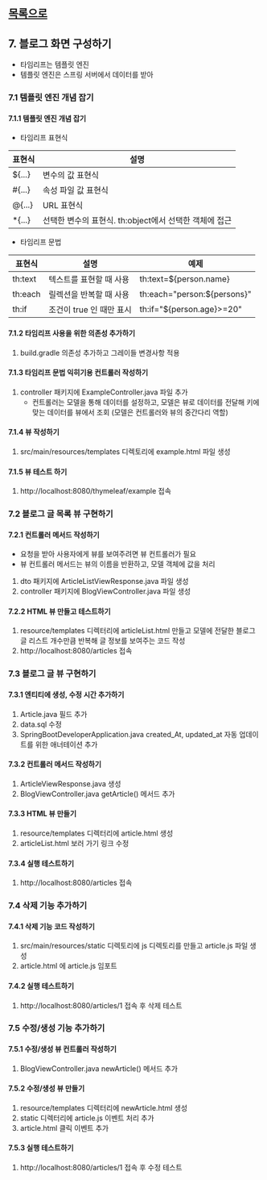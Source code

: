 ## [목록으로](README.md)

## 7. 블로그 화면 구성하기

* 타임리프는 템플릿 엔진
* 템플릿 엔진은 스프링 서버에서 데이터를 받아

### 7.1 템플릿 엔진 개념 잡기

#### 7.1.1 템플릿 엔진 개념 잡기

* 타임리프 표현식

|표현식|설명|
|---|---|
|${...}|변수의 값 표현식|
|#{...}|속성 파일 값 표현식|
|@{...}|URL 표현식|
|*{...}|선택한 변수의 표현식. th:object에서 선택한 객체에 접근|

* 타임리프 문법

|표현식|설명|예제|
|---|---|---|
|th:text|텍스트를 표현할 때 사용|th:text=${person.name}|
|th:each|릴렉션을 반복할 때 사용|th:each="person:${persons}"|
|th:if|조건이 true 인 때만 표시|th:if="${person.age}>=20"|

#### 7.1.2 타임리프 사용을 위한 의존성 추가하기

1. build.gradle 의존성 추가하고 그레이들 변경사항 적용

#### 7.1.3 타임리프 문법 익히기용 컨트롤러 작성하기

1. controller 패키지에 ExampleController.java 파일 추가
   * 컨트롤러는 모델을 통해 데이터를 설정하고, 모델은 뷰로 데이터를 전달해 키에 맞는 데이터를 뷰에서 조회 (모델은 컨트롤러와 뷰의 중간다리 역할)

#### 7.1.4 뷰 작성하기

1. src/main/resources/templates 디렉토리에 example.html 파일 생성

#### 7.1.5 뷰 테스트 하기

1. http://localhost:8080/thymeleaf/example 접속

### 7.2 블로그 글 목록 뷰 구현하기

#### 7.2.1 컨트롤러 메서드 작성하기

* 요청을 받아 사용자에게 뷰를 보여주려면 뷰 컨트롤러가 필요
* 뷰 컨트롤러 메서드는 뷰의 이름을 반환하고, 모델 객체에 값을 처리

1. dto 패키지에 ArticleListViewResponse.java 파일 생성
2. controller 패키지에 BlogViewController.java 파일 생성

#### 7.2.2 HTML 뷰 만들고 테스트하기

1. resource/templates 디렉터리에 articleList.html 만들고 모델에 전달한 블로그 글 리스트 개수만큼 반복해 글 정보를 보여주는 코드 작성
2. http://localhost:8080/articles 접속

### 7.3 블로그 글 뷰 구현하기

#### 7.3.1 엔티티에 생성, 수정 시간 추가하기

1. Article.java 필드 추가
2. data.sql 수정
3. SpringBootDeveloperApplication.java created_At, updated_at 자동 업데이트를 위한 애너테이션 추가

#### 7.3.2 컨트롤러 메서드 작성하기

1. ArticleViewResponse.java 생성
2. BlogViewController.java getArticle() 메서드 추가

#### 7.3.3 HTML 뷰 만들기

1. resource/templates 디렉터리에 article.html 생성
2. articleList.html 보러 가기 링크 수정

#### 7.3.4 실행 테스트하기

1. http://localhost:8080/articles 접속

### 7.4 삭제 기능 추가하기

#### 7.4.1 삭제 기능 코드 작성하기

1. src/main/resources/static 디렉토리에 js 디렉토리를 만들고 article.js 파일 생성
2. article.html 에 article.js 임포트

#### 7.4.2 실행 테스트하기

1. http://localhost:8080/articles/1 접속 후 삭제 테스트

### 7.5 수정/생성 기능 추가하기

#### 7.5.1 수정/생성 뷰 컨트롤러 작성하기

1. BlogViewController.java newArticle() 메서드 추가

#### 7.5.2 수정/생성 뷰 만들기

1. resource/templates 디렉터리에 newArticle.html 생성
2. static 디렉터리에 article.js 이벤트 처리 추가
3. article.html 클릭 이벤트 추가

#### 7.5.3 실행 테스트하기

1. http://localhost:8080/articles/1 접속 후 수정 테스트